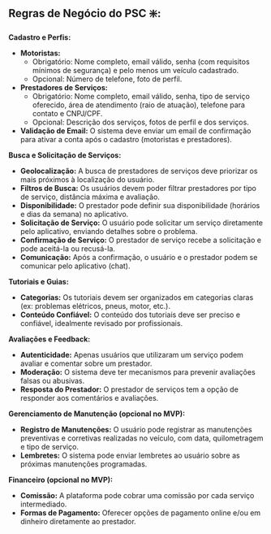 ## Regras de Negócio do PSC ❇️:

**Cadastro e Perfis:**

* **Motoristas:**
    *  Obrigatório: Nome completo, email válido, senha (com requisitos mínimos de segurança) e pelo menos um veículo cadastrado.
    *  Opcional: Número de telefone, foto de perfil.
* **Prestadores de Serviços:**
    *  Obrigatório: Nome completo, email válido, senha, tipo de serviço oferecido, área de atendimento (raio de atuação), telefone para contato e CNPJ/CPF.
    *  Opcional: Descrição dos serviços, fotos de perfil e dos serviços.
* **Validação de Email:**  O sistema deve enviar um email de confirmação para ativar a conta após o cadastro (motoristas e prestadores).

**Busca e Solicitação de Serviços:**

* **Geolocalização:**  A busca de prestadores de serviços deve priorizar os mais próximos à localização do usuário.
* **Filtros de Busca:** Os usuários devem poder filtrar prestadores por tipo de serviço, distância máxima e avaliação.
* **Disponibilidade:**  O prestador pode definir sua disponibilidade (horários e dias da semana) no aplicativo.
* **Solicitação de Serviço:**  O usuário pode solicitar um serviço diretamente pelo aplicativo, enviando detalhes sobre o problema.
* **Confirmação de Serviço:**  O prestador de serviço recebe a solicitação e pode aceitá-la ou recusá-la.
* **Comunicação:**  Após a confirmação, o usuário e o prestador podem se comunicar pelo aplicativo (chat).

**Tutoriais e Guias:**

* **Categorias:**  Os tutoriais devem ser organizados em categorias claras (ex: problemas elétricos, pneus, motor, etc.).
* **Conteúdo Confiável:**  O conteúdo dos tutoriais deve ser preciso e confiável, idealmente revisado por profissionais.

**Avaliações e Feedback:**

* **Autenticidade:**  Apenas usuários que utilizaram um serviço podem avaliar e comentar sobre um prestador.
* **Moderação:**  O sistema deve ter mecanismos para prevenir avaliações falsas ou abusivas.
* **Resposta do Prestador:**  O prestador de serviços tem a opção de responder aos comentários e avaliações.

**Gerenciamento de Manutenção (opcional no MVP):**

* **Registro de Manutenções:** O usuário pode registrar as manutenções preventivas e corretivas realizadas no veículo, com data, quilometragem e tipo de serviço.
* **Lembretes:** O sistema pode enviar lembretes ao usuário sobre as próximas manutenções programadas.

**Financeiro (opcional no MVP):**

* **Comissão:**  A plataforma pode cobrar uma comissão por cada serviço intermediado.
* **Formas de Pagamento:** Oferecer opções de pagamento online e/ou em dinheiro diretamente ao prestador.

